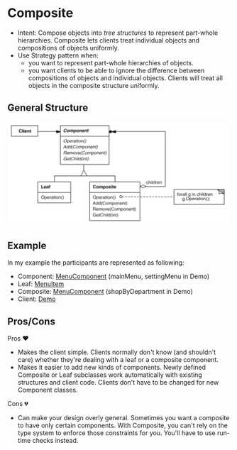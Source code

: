 # Composite
- Intent: Compose objects into _tree structures_ to represent part-whole hierarchies. Composite lets clients treat individual objects and compositions of objects uniformly.
- Use Strategy pattern when:
    - you want to represent part-whole hierarchies of objects.
    - you want clients to be able to ignore the difference between compositions of objects and individual objects. Clients will treat all objects in the composite structure uniformly.
    
## General Structure
![](composite_structure.png)

## Example
In my example the participants are represented as following:
- Component: [MenuComponent](./menus/MenuComponent.java) (mainMenu, settingMenu in Demo)
- Leaf: [MenuItem](./menus/MenuItem.java)
- Composite: [MenuComponent](./menus/MenuComponent.java) (shopByDepartment in Demo)
- Client: [Demo](./Demo.java)

## Pros/Cons
Pros ❤️
- Makes the client simple. Clients normally don't know (and shouldn't care) whether they're dealing with a leaf or a composite component.
- Makes it easier to add new kinds of components. Newly defined Composite or Leaf subclasses work automatically with existing structures and client code. Clients don't have to be changed for new Component classes.

Cons 💔
- Can make your design overly general. Sometimes you want a composite to have only certain components. With Composite, you can't rely on the type system to enforce those constraints for you. You'll have to use run-time checks instead.